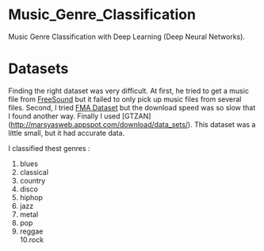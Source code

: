 # Music_Genre_Classification

Music Genre Classification with Deep Learning (Deep Neural Networks).

# Datasets

Finding the right dataset was very difficult. At first, he tried to get a music file from [FreeSound](freesound.org) but it failed to only pick up music files from several files. Second, I tried [FMA Dataset](https://github.com/mdeff/fma) but the download speed was so slow that I found another way. Finally I used [GTZAN] (http://marsyasweb.appspot.com/download/data_sets/). This dataset was a little small, but it had accurate data.

I classified thest genres :
  1. blues<br>
  2. classical<br>
  3. country<br>
  4. disco <br>
  5. hiphop<br>
  6. jazz<br>
  7. metal<br>
  8. pop<br>
  9. reggae<br>
  10.rock<br>
